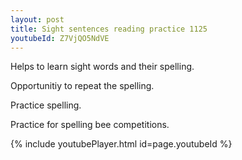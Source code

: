 ```yaml
---
layout: post
title: Sight sentences reading practice 1125
youtubeId: Z7VjQO5NdVE
---
```

 
 
Helps to learn sight words and their spelling.

Opportunitiy to repeat the spelling. 

Practice spelling. 
 
Practice for spelling bee competitions. 
 
{% include youtubePlayer.html id=page.youtubeId %}
 
 
